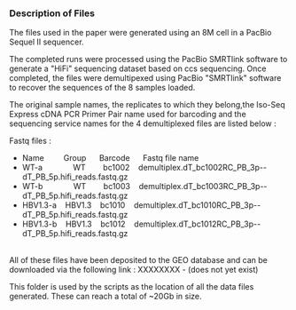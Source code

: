 <h3>Description of Files</h3>

The files used in the paper were generated using an 8M cell in a PacBio Sequel II sequencer.

The completed runs were processed using the PacBio SMRTlink software to generate a "HiFi" sequencing dataset based on ccs sequencing.
Once completed, the files were demultipexed using PacBio "SMRTlink" software to recover the sequences of the 8 samples loaded.

The original sample names, the replicates to which they belong,the Iso-Seq Express cDNA PCR Primer Pair name used for barcoding and the sequencing service names for the 4 demultiplexed files are listed below :</br>

Fastq files :</br>
* Name&nbsp;&nbsp;&nbsp;&nbsp;&nbsp;&nbsp;&nbsp;&nbsp;&nbsp;Group&nbsp;&nbsp;&nbsp;&nbsp;&nbsp;&nbsp;Barcode&nbsp;&nbsp;&nbsp;&nbsp;&nbsp;&nbsp;Fastq file name</br>
* WT-a&nbsp;&nbsp;&nbsp;&nbsp;&nbsp;&nbsp;&nbsp;&nbsp;&nbsp;&nbsp;&nbsp;&nbsp;&nbsp;&nbsp;WT&nbsp;&nbsp;&nbsp;&nbsp;&nbsp;&nbsp;&nbsp;&nbsp;bc1002&nbsp;&nbsp;&nbsp;&nbsp;demultiplex.dT_bc1002RC_PB_3p--dT_PB_5p.hifi_reads.fastq.gz</br>
* WT-b&nbsp;&nbsp;&nbsp;&nbsp;&nbsp;&nbsp;&nbsp;&nbsp;&nbsp;&nbsp;&nbsp;&nbsp;&nbsp;&nbsp;WT&nbsp;&nbsp;&nbsp;&nbsp;&nbsp;&nbsp;&nbsp;&nbsp;bc1003&nbsp;&nbsp;&nbsp;&nbsp;demultiplex.dT_bc1003RC_PB_3p--dT_PB_5p.hifi_reads.fastq.gz</br>
* HBV1.3-a&nbsp;&nbsp;&nbsp;&nbsp;HBV1.3&nbsp;&nbsp;&nbsp;&nbsp;bc1010&nbsp;&nbsp;&nbsp;&nbsp;demultiplex.dT_bc1010RC_PB_3p--dT_PB_5p.hifi_reads.fastq.gz</br>
* HBV1.3-b&nbsp;&nbsp;&nbsp;&nbsp;HBV1.3&nbsp;&nbsp;&nbsp;&nbsp;bc1012&nbsp;&nbsp;&nbsp;&nbsp;demultiplex.dT_bc1012RC_PB_3p--dT_PB_5p.hifi_reads.fastq.gz</br>
</br>
All of these files have been deposited to the GEO database and can be downloaded via the following link : XXXXXXXX - (does not yet exist)

This folder is used by the scripts as the location of all the data files generated. These can reach a total of ~20Gb in size.
